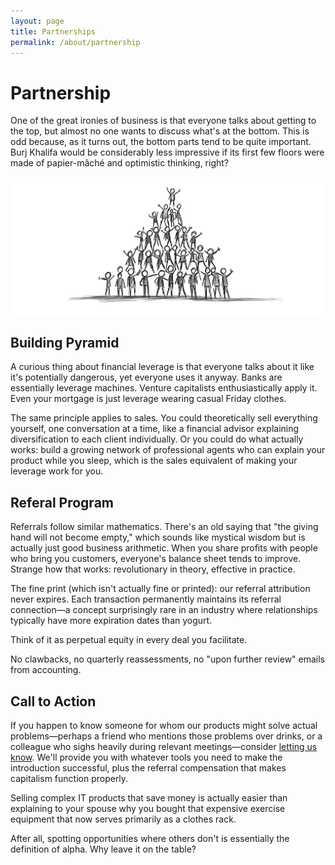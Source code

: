 ```yaml
---
layout: page
title: Partnerships
permalink: /about/partnership
---
```


# Partnership
One of the great ironies of business is that everyone talks about getting to the top, but almost no one wants to discuss what's at the bottom. This is odd because, as it turns out, the bottom parts tend to be quite important. Burj Khalifa would be considerably less impressive if its first few floors were made of papier-mâché and optimistic thinking, right?

![Human Pyramid](/assets/img/illustrations/human_pyramid.jpg)

## Building Pyramid
A curious thing about financial leverage is that everyone talks about it like it's potentially dangerous, yet everyone uses it anyway. Banks are essentially leverage machines. Venture capitalists enthusiastically apply it. Even your mortgage is just leverage wearing casual Friday clothes.

The same principle applies to sales. You could theoretically sell everything yourself, one conversation at a time, like a financial advisor explaining diversification to each client individually. Or you could do what actually works: build a growing network of professional agents who can explain your product while you sleep, which is the sales equivalent of making your leverage work for you.

## Referal Program
Referrals follow similar mathematics. There's an old saying that "the giving hand will not become empty," which sounds like mystical wisdom but is actually just good business arithmetic. When you share profits with people who bring you customers, everyone's balance sheet tends to improve. Strange how that works: revolutionary in theory, effective in practice.

The fine print (which isn't actually fine or printed): our referral attribution never expires. Each transaction permanently maintains its referral connection—a concept surprisingly rare in an industry where relationships typically have more expiration dates than yogurt.

Think of it as perpetual equity in every deal you facilitate. 

No clawbacks, no quarterly reassessments, no "upon further review" emails from accounting.

## Call to Action
If you happen to know someone for whom our products might solve actual problems—perhaps a friend who mentions those problems over drinks, or a colleague who sighs heavily during relevant meetings—consider [letting us know](mailto:hi@raredigits.io). We'll provide you with whatever tools you need to make the introduction successful, plus the referral compensation that makes capitalism function properly.

Selling complex IT products that save money is actually easier than explaining to your spouse why you bought that expensive exercise equipment that now serves primarily as a clothes rack.

After all, spotting opportunities where others don't is essentially the definition of alpha. Why leave it on the table?
